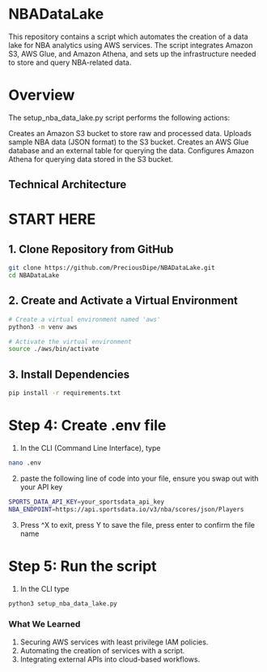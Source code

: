 # NBADataLake
This repository contains a script which automates the creation of a data lake for NBA analytics using AWS services. The script integrates Amazon S3, AWS Glue, and Amazon Athena, and sets up the infrastructure needed to store and query NBA-related data.

# Overview
The setup_nba_data_lake.py script performs the following actions:

Creates an Amazon S3 bucket to store raw and processed data.
Uploads sample NBA data (JSON format) to the S3 bucket.
Creates an AWS Glue database and an external table for querying the data.
Configures Amazon Athena for querying data stored in the S3 bucket.

## Technical Architecture


# START HERE 
## 1. Clone Repository from GitHub

```bash
git clone https://github.com/PreciousDipe/NBADataLake.git
cd NBADataLake
```

## 2. Create and Activate a Virtual Environment

```bash
# Create a virtual environment named 'aws'
python3 -m venv aws

# Activate the virtual environment
source ./aws/bin/activate
```
## 3. Install Dependencies

```bash
pip install -r requirements.txt
```

# Step 4: Create .env file
1. In the CLI (Command Line Interface), type
```bash
nano .env
```
2. paste the following line of code into your file, ensure you swap out with your API key
```bash
SPORTS_DATA_API_KEY=your_sportsdata_api_key
NBA_ENDPOINT=https://api.sportsdata.io/v3/nba/scores/json/Players
```

3. Press ^X to exit, press Y to save the file, press enter to confirm the file name 


# Step 5: Run the script
1. In the CLI type
```bash
python3 setup_nba_data_lake.py
```

### **What We Learned**
1. Securing AWS services with least privilege IAM policies.
2. Automating the creation of services with a script.
3. Integrating external APIs into cloud-based workflows.
